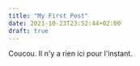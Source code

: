 ```yaml
---
title: "My First Post"
date: 2021-10-23T23:52:44+02:00
draft: true
---
```


Coucou.  Il n'y a rien ici pour l'instant.
